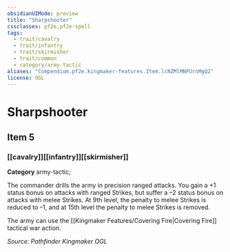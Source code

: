 ```yaml
---
obsidianUIMode: preview
title: "Sharpshooter"
cssclasses: pf2e,pf2e-spell
tags:
  - trait/cavalry
  - trait/infantry
  - trait/skirmisher
  - trait/common
  - category/army-tactic
aliases: "Compendium.pf2e.kingmaker-features.Item.lcNZMlMNPUrnMgQ2"
license: OGL
---
```

# Sharpshooter
## Item 5
### [[cavalry]][[infantry]][[skirmisher]]

**Category** army-tactic; 




The commander drills the army in precision ranged attacks. You gain a +1 status bonus on attacks with ranged Strikes, but suffer a –2 status bonus on attacks with melee Strikes. At 9th level, the penalty to melee Strikes is reduced to –1, and at 15th level the penalty to melee Strikes is removed.

The army can use the [[Kingmaker Features/Covering Fire|Covering Fire]] tactical war action.

*Source: Pathfinder Kingmaker*
*OGL*